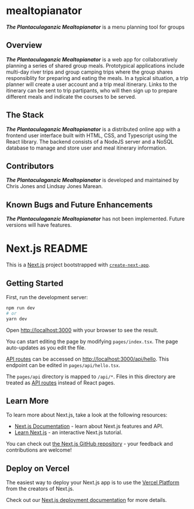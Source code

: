 # mealtopianator
***The Plantaculaganzic Mealtopianator*** is a menu planning tool for groups

## Overview
***The Plantaculaganzic Mealtopianator*** is a web app for collaboratively planning a series of shared group meals. Prototypical applications include multi-day river trips and group camping trips where the group shares responsiblity for preparing and eating the meals. In a typical situation, a trip planner will create a user account and a trip meal itinerary. Links to the itinerary can be sent to trip partipants, who will then sign up to prepare different meals and indicate the courses to be served. 

## The Stack
***The Plantaculaganzic Mealtopianator*** is a distributed online app with a frontend user interface built with HTML, CSS, and Typescript using the React library. The backend consists of a NodeJS server and a NoSQL database to manage and store user and meal itinerary information. 

## Contributors
***The Plantaculaganzic Mealtopianator*** is developed and maintained by Chris Jones and Lindsay Jones Marean. 

## Known Bugs and Future Enhancements
***The Plantaculaganzic Mealtopianator*** has not been implemented. Future versions will have features.

# Next.js README

This is a [Next.js](https://nextjs.org/) project bootstrapped with [`create-next-app`](https://github.com/vercel/next.js/tree/canary/packages/create-next-app).

## Getting Started

First, run the development server:

```bash
npm run dev
# or
yarn dev
```

Open [http://localhost:3000](http://localhost:3000) with your browser to see the result.

You can start editing the page by modifying `pages/index.tsx`. The page auto-updates as you edit the file.

[API routes](https://nextjs.org/docs/api-routes/introduction) can be accessed on [http://localhost:3000/api/hello](http://localhost:3000/api/hello). This endpoint can be edited in `pages/api/hello.tsx`.

The `pages/api` directory is mapped to `/api/*`. Files in this directory are treated as [API routes](https://nextjs.org/docs/api-routes/introduction) instead of React pages.

## Learn More

To learn more about Next.js, take a look at the following resources:

- [Next.js Documentation](https://nextjs.org/docs) - learn about Next.js features and API.
- [Learn Next.js](https://nextjs.org/learn) - an interactive Next.js tutorial.

You can check out [the Next.js GitHub repository](https://github.com/vercel/next.js/) - your feedback and contributions are welcome!

## Deploy on Vercel

The easiest way to deploy your Next.js app is to use the [Vercel Platform](https://vercel.com/new?utm_medium=default-template&filter=next.js&utm_source=create-next-app&utm_campaign=create-next-app-readme) from the creators of Next.js.

Check out our [Next.js deployment documentation](https://nextjs.org/docs/deployment) for more details.

